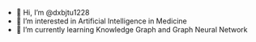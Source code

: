 - 👋 Hi, I’m @dxbjtu1228
- 👀 I’m interested in Artificial Intelligence in Medicine
- 🌱 I’m currently learning Knowledge Graph and Graph Neural Network

<!---
dxbjtu1228/dxbjtu1228 is a ✨ special ✨ repository because its `README.md` (this file) appears on your GitHub profile.
You can click the Preview link to take a look at your changes.
--->
